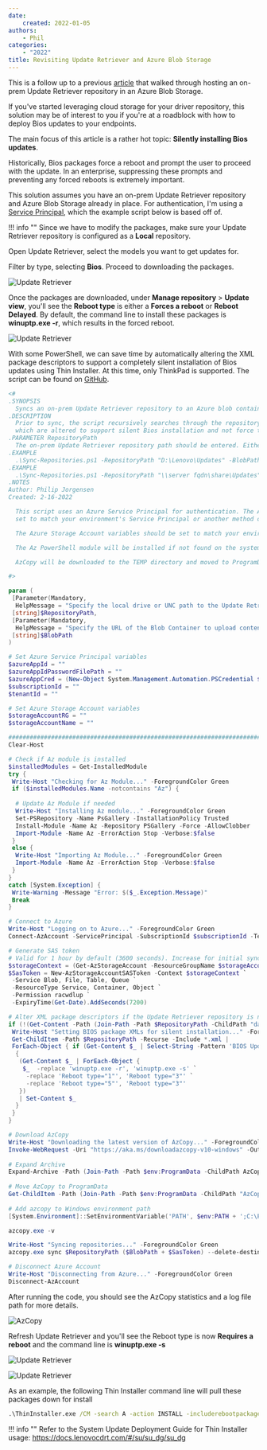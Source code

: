 ```yaml
---
date:
    created: 2022-01-05
authors:
    - Phil
categories:
    - "2022"
title: Revisiting Update Retriever and Azure Blob Storage
---
```


This is a follow up to a previous [article](https://blog.lenovocdrt.com/#/2019/ur_az_blob) that walked through hosting an on-prem Update Retriever repository in an Azure Blob Storage.

If you've started leveraging cloud storage for your driver repository, this solution may be of interest to you if you're at a roadblock with how to deploy Bios updates to your endpoints.

The main focus of this article is a rather hot topic: **Silently installing Bios updates**.
<!-- more -->
Historically, Bios packages force a reboot and prompt the user to proceed with the update. In an enterprise, suppressing these prompts and preventing any forced reboots is extremely important.

This solution assumes you have an on-prem Update Retriever repository and Azure Blob Storage already in place. For authentication, I'm using a [Service Principal](https://docs.microsoft.com/azure/active-directory/develop/howto-create-service-principal-portal#register-an-application-with-azure-ad-and-create-a-service-principal), which the example script below is based off of.

!!! info ""
    Since we have to modify the packages, make sure your Update Retriever repository is configured as a **Local** repository.

Open Update Retriever, select the models you want to get updates for.

Filter by type, selecting **Bios**. Proceed to downloading the packages.

![Update Retriever](\img/2022/ur_az_blob_redux/image1.jpg)

Once the packages are downloaded, under **Manage repository** > **Update view**, you'll see the **Reboot type** is either a **Forces a reboot** or **Reboot Delayed**. By default, the command line to install these packages is **winuptp.exe -r**, which results in the forced reboot.

![Update Retriever](\img/2022/ur_az_blob_redux/image2.jpg)

With some PowerShell, we can save time by automatically altering the XML package descriptors to support a completely silent installation of Bios updates using Thin Installer. At this time, only ThinkPad is supported. The script can be found on [GitHub](https://github.com/philjorgensen/Azure/blob/main/Blob/Sync-Repositories.ps1).

```powershell title="Sync-Repositories.ps1"
<#
.SYNOPSIS
  Syncs an on-prem Update Retriever repository to an Azure blob container using Azcopy.
.DESCRIPTION
  Prior to sync, the script recursively searches through the repository and parses through Bios xml's,
  which are altered to support silent Bios installation and not force the device to reboot after the update.
.PARAMETER RepositoryPath
  The on-prem Update Retriever repository path should be entered. Either a local drive or UNC path.
.EXAMPLE
  .\Sync-Repositories.ps1 -RepositoryPath "D:\Lenovo\Updates" -BlobPath "https://storageaccount.blob.core.windows.net/container/
.EXAMPLE
  .\Sync-Repositories.ps1 -RepositoryPath "\\server fqdn\share\Updates" -BlobPath "https://storageaccount.blob.core.windows.net/container/
.NOTES
Author: Philip Jorgensen
Created: 2-16-2022

  This script uses an Azure Service Principal for authentication. The Azure Service Principal variables should be
  set to match your environment's Service Principal or another method of authentication can be used if desired.

  The Azure Storage Account variables should be set to match your environment.

  The Az PowerShell module will be installed if not found on the system script is executed on.

  AzCopy will be downloaded to the TEMP directory and moved to ProgramData.

#>

param (
 [Parameter(Mandatory,
  HelpMessage = "Specify the local drive or UNC path to the Update Retriever repository...")]
 [string]$RepositoryPath,
 [Parameter(Mandatory,
  HelpMessage = "Specify the URL of the Blob Container to upload content to...")]
 [string]$BlobPath
)

# Set Azure Service Principal variables
$azureAppId = ""
$azureAppIdPasswordFilePath = ""
$azureAppCred = (New-Object System.Management.Automation.PSCredential $azureAppId, (Get-Content -Path $azureAppIdPasswordFilePath | ConvertTo-SecureString))
$subscriptionId = ""
$tenantId = ""

# Set Azure Storage Account variables
$storageAccountRG = ""
$storageAccountName = ""

########################################################################################
Clear-Host

# Check if Az module is installed
$installedModules = Get-InstalledModule
try {
 Write-Host "Checking for Az Module..." -ForegroundColor Green
 if ($installedModules.Name -notcontains "Az") {    
     
  # Update Az Module if needed
  Write-Host "Installing Az module..." -ForegroundColor Green
  Set-PSRepository -Name PsGallery -InstallationPolicy Trusted
  Install-Module -Name Az -Repository PSGallery -Force -AllowClobber
  Import-Module -Name Az -ErrorAction Stop -Verbose:$false
 }
 else {
  Write-Host "Importing Az Module..." -ForegroundColor Green
  Import-Module -Name Az -ErrorAction Stop -Verbose:$false
 }
}
catch [System.Exception] {
 Write-Warning -Message "Error: $($_.Exception.Message)"
 Break
}

# Connect to Azure
Write-Host "Logging on to Azure..." -ForegroundColor Green
Connect-AzAccount -ServicePrincipal -SubscriptionId $subscriptionId -TenantId $tenantId -Credential $azureAppCred

# Generate SAS token
# Valid for 1 hour by default (3600 seconds). Increase for initial sync.
$storageContext = (Get-AzStorageAccount -ResourceGroupName $storageAccountRG -AccountName $storageAccountName).Context
$SasToken = New-AzStorageAccountSASToken -Context $storageContext `
 -Service Blob, File, Table, Queue `
 -ResourceType Service, Container, Object `
 -Permission racwdlup `
 -ExpiryTime(Get-Date).AddSeconds(7200)

# Alter XML package descriptors if the Update Retriever repository is not a cloud repo
if (!(Get-Content -Path (Join-Path -Path $RepositoryPath -ChildPath "database.xml") | Select-String -SimpleMatch 'cloud="True"')) {
 Write-Host "Setting BIOS package XMLs for silent installation..." -ForegroundColor Green
 Get-ChildItem -Path $RepositoryPath -Recurse -Include *.xml |
 ForEach-Object { if (Get-Content $_ | Select-String -Pattern 'BIOS Update', 'EC Update') `
  {
   (Get-Content $_ | ForEach-Object { 
    $_  -replace 'winuptp.exe -r', 'winuptp.exe -s' `
     -replace 'Reboot type="1"', 'Reboot type="3"' `
     -replace 'Reboot type="5"', 'Reboot type="3"' 
   })
   | Set-Content $_
  }
 }
}

# Download AzCopy
Write-Host "Downloading the latest version of AzCopy..." -ForegroundColor Green
Invoke-WebRequest -Uri "https://aka.ms/downloadazcopy-v10-windows" -OutFile (Join-Path -Path $env:ProgramData -ChildPath AzCopy.zip) -UseBasicParsing
 
# Expand Archive
Expand-Archive -Path (Join-Path -Path $env:ProgramData -ChildPath AzCopy.zip) -DestinationPath (Join-Path -Path $env:ProgramData -ChildPath AzCopy) -Force -Verbose:$true
 
# Move AzCopy to ProgramData
Get-ChildItem -Path (Join-Path -Path $env:ProgramData -ChildPath "AzCopy\*\azcopy.exe") | Move-Item -Destination $env:ProgramData -Force
 
# Add azcopy to Windows environment path
[System.Environment]::SetEnvironmentVariable('PATH', $env:PATH + ';C:\ProgramData\')

azcopy.exe -v

Write-Host "Syncing repositories..." -ForegroundColor Green
azcopy.exe sync $RepositoryPath ($BlobPath + $SasToken) --delete-destination true

# Disconnect Azure Account
Write-Host "Disconnecting from Azure..." -ForegroundColor Green
Disconnect-AzAccount
```

After running the code, you should see the AzCopy statistics and a log file path for more details.

![AzCopy](\img/2022/ur_az_blob_redux/image5.jpg)

Refresh Update Retriever and you'll see the Reboot type is now **Requires a reboot** and the command line is **winuptp.exe -s**

![Update Retriever](\img/2022/ur_az_blob_redux/image3.jpg)

![Update Retriever](\img/2022/ur_az_blob_redux/image4.jpg)

As an example, the following Thin Installer command line will pull these packages down for install

```cmd
.\ThinInstaller.exe /CM -search A -action INSTALL -includerebootpackages 3 -noicon -repository https://storageaccount.blob.core.windows.net/bios-repository -noreboot -exporttowmi
```

!!! info ""
    Refer to the System Update Deployment Guide for Thin Installer usage: <https://docs.lenovocdrt.com/#/su/su_dg/su_dg>
